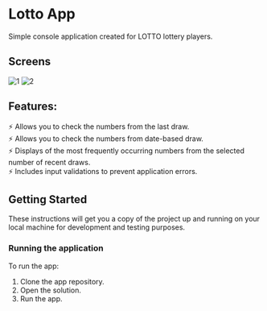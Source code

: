 <h1 align="left">Lotto App</h1>

  Simple console application created for LOTTO lottery players. 

<h2 align="left">Screens</h2>

![1](https://github.com/RafalC999/Lotto/assets/145366939/e59cefc1-12d0-4c40-805d-03217bc470cf)
![2](https://github.com/RafalC999/Lotto/assets/145366939/4e5ce341-9303-47c0-87c5-507829bba438)


<h2 align="left">Features:</h2>
⚡ Allows you to check the numbers from the last draw. <br>
⚡ Allows you to check the numbers from date-based draw. <br>
⚡ Displays of the most frequently occurring numbers from the selected number of recent draws. <br>
⚡ Includes input validations to prevent application errors. <br>


<h2 align="left">Getting Started</h2>
These instructions will get you a copy of the project up and running on your local machine for development and testing purposes.

<h3 align="left">Running the application</h3>
To run the app: <br>

1. Clone the app repository. <br>
2. Open the solution. <br>
3. Run the app. <br>
